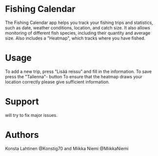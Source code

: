 # Fishing Calendar
The Fishing Calendar app helps you track your fishing trips and statistics, such as date, weather conditions, location, and catch size. It also allows monitoring of different fish species, including their quantity and average size. Also includes a "Heatmap", which tracks where you have fished.

# Usage
To add a new trip, press "Lisää reissu" and fill in the information.
To save press the "Tallenna"- button
To ensure that the heatmap draws your location correctly please give sufficient information.

# Support
will try to fix major issues.

# Authors
Konsta Lahtinen @Konstig70 and Miikka Niemi @MiikkaNiemi
